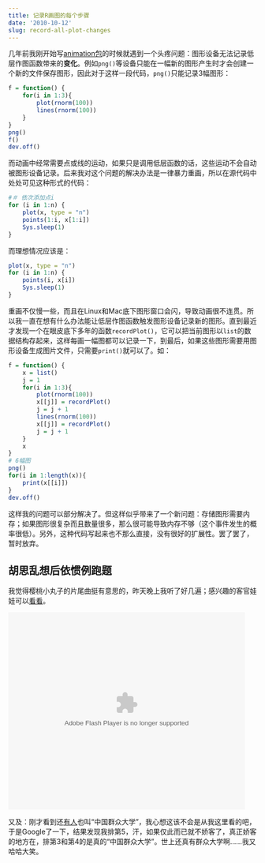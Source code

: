 ```yaml
---
title: 记录R画图的每个步骤
date: '2010-10-12'
slug: record-all-plot-changes
---
```


几年前我刚开始写[animation包](http://cran.r-project.org/web/packages/animation/index.html)的时候就遇到一个头疼问题：图形设备无法记录低层作图函数带来的**变化**。例如`png()`等设备只能在一幅新的图形产生时才会创建一个新的文件保存图形，因此对于这样一段代码，`png()`只能记录3幅图形：

```r
f = function() {
    for(i in 1:3){
        plot(rnorm(100))
        lines(rnorm(100))
    }
}
png()
f()
dev.off()
```

而动画中经常需要点或线的运动，如果只是调用低层函数的话，这些运动不会自动被图形设备记录。后来我对这个问题的解决办法是一律暴力重画，所以在源代码中处处可见这种形式的代码：

```r
#＃ 依次添加点i
for (i in 1:n) {
    plot(x, type = "n")
    points(1:i, x[1:i])
    Sys.sleep(1)
}
```

而理想情况应该是：

```r
plot(x, type = "n")
for (i in 1:n) {
    points(i, x[i])
    Sys.sleep(1)
}
```

重画不仅慢一些，而且在Linux和Mac底下图形窗口会闪，导致动画很不连贯。所以我一直在想有什么办法能让低层作图函数触发图形设备记录新的图形。直到最近才发现一个在眼皮底下多年的函数`recordPlot()`，它可以把当前图形以`list`的数据结构存起来，这样每画一幅图都可以记录一下，到最后，如果这些图形需要用图形设备生成图片文件，只需要`print()`就可以了。如：

```r
f = function() {
    x = list()
    j = 1
    for(i in 1:3){
        plot(rnorm(100))
        x[[j]] = recordPlot()
        j = j + 1
        lines(rnorm(100))
        x[[j]] = recordPlot()
        j = j + 1
    }
    x
}
# 6幅图
png()
for(i in 1:length(x)){
    print(x[[i]])
}
dev.off()
```

这样我的问题可以部分解决了。但这样似乎带来了一个新问题：存储图形需要内存；如果图形很复杂而且数量很多，那么很可能导致内存不够（这个事件发生的概率很低）。另外，这种代码写起来也不那么直接，没有很好的扩展性。罢了罢了，暂时放弃。

## 胡思乱想后依惯例跑题

我觉得樱桃小丸子的片尾曲挺有意思的，昨天晚上我听了好几遍；感兴趣的客官娃娃可以[看看](http://www.tudou.com/programs/view/gZxvUeUTzMg/)。

<embed src="http://www.tudou.com/v/gZxvUeUTzMg/&bid=05&resourceId=0_05_05_99/v.swf" type="application/x-shockwave-flash" allowscriptaccess="always" allowfullscreen="true" wmode="opaque" width="480" height="400">

又及：刚才看到还[有人](http://www.xiaobean.com/427.html)也叫“中国群众大学”，我心想这该不会是从我这里看的吧，于是Google了一下，结果发现我排第5，汗，如果仅此而已就不娇客了，真正娇客的地方在，排第3和第4的是真的“中国群众大学”。世上还真有群众大学啊……我又哈哈大笑。
